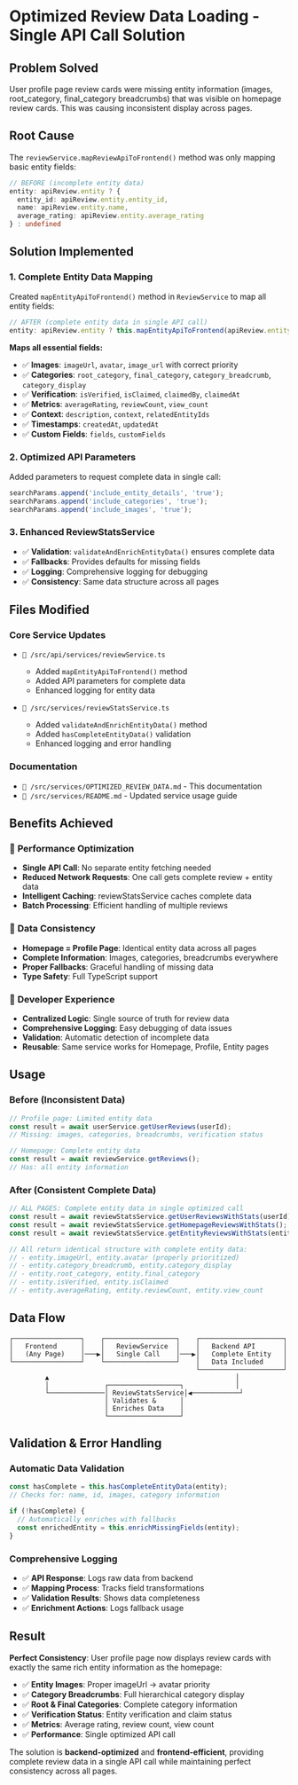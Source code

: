 # Optimized Review Data Loading - Single API Call Solution

## Problem Solved
User profile page review cards were missing entity information (images, root_category, final_category breadcrumbs) that was visible on homepage review cards. This was causing inconsistent display across pages.

## Root Cause
The `reviewService.mapReviewApiToFrontend()` method was only mapping basic entity fields:
```typescript
// BEFORE (incomplete entity data)
entity: apiReview.entity ? {
  entity_id: apiReview.entity.entity_id,
  name: apiReview.entity.name,
  average_rating: apiReview.entity.average_rating
} : undefined
```

## Solution Implemented

### 1. **Complete Entity Data Mapping** 
Created `mapEntityApiToFrontend()` method in `ReviewService` to map all entity fields:

```typescript
// AFTER (complete entity data in single API call)
entity: apiReview.entity ? this.mapEntityApiToFrontend(apiReview.entity) : undefined
```

**Maps all essential fields:**
- ✅ **Images**: `imageUrl`, `avatar`, `image_url` with correct priority
- ✅ **Categories**: `root_category`, `final_category`, `category_breadcrumb`, `category_display`
- ✅ **Verification**: `isVerified`, `isClaimed`, `claimedBy`, `claimedAt`
- ✅ **Metrics**: `averageRating`, `reviewCount`, `view_count`
- ✅ **Context**: `description`, `context`, `relatedEntityIds`
- ✅ **Timestamps**: `createdAt`, `updatedAt`
- ✅ **Custom Fields**: `fields`, `customFields`

### 2. **Optimized API Parameters**
Added parameters to request complete data in single call:
```typescript
searchParams.append('include_entity_details', 'true');
searchParams.append('include_categories', 'true');
searchParams.append('include_images', 'true');
```

### 3. **Enhanced ReviewStatsService**
- ✅ **Validation**: `validateAndEnrichEntityData()` ensures complete data
- ✅ **Fallbacks**: Provides defaults for missing fields
- ✅ **Logging**: Comprehensive logging for debugging
- ✅ **Consistency**: Same data structure across all pages

## Files Modified

### Core Service Updates
- `📄 /src/api/services/reviewService.ts`
  - Added `mapEntityApiToFrontend()` method
  - Added API parameters for complete data
  - Enhanced logging for entity data

- `📄 /src/services/reviewStatsService.ts` 
  - Added `validateAndEnrichEntityData()` method
  - Added `hasCompleteEntityData()` validation
  - Enhanced logging and error handling

### Documentation
- `📄 /src/services/OPTIMIZED_REVIEW_DATA.md` - This documentation
- `📄 /src/services/README.md` - Updated service usage guide

## Benefits Achieved

### 🚀 **Performance Optimization**
- **Single API Call**: No separate entity fetching needed
- **Reduced Network Requests**: One call gets complete review + entity data
- **Intelligent Caching**: reviewStatsService caches complete data
- **Batch Processing**: Efficient handling of multiple reviews

### 🎯 **Data Consistency** 
- **Homepage = Profile Page**: Identical entity data across all pages
- **Complete Information**: Images, categories, breadcrumbs everywhere
- **Proper Fallbacks**: Graceful handling of missing data
- **Type Safety**: Full TypeScript support

### 🔧 **Developer Experience**
- **Centralized Logic**: Single source of truth for review data
- **Comprehensive Logging**: Easy debugging of data issues
- **Validation**: Automatic detection of incomplete data
- **Reusable**: Same service works for Homepage, Profile, Entity pages

## Usage

### Before (Inconsistent Data)
```typescript
// Profile page: Limited entity data
const result = await userService.getUserReviews(userId);
// Missing: images, categories, breadcrumbs, verification status

// Homepage: Complete entity data  
const result = await reviewService.getReviews();
// Has: all entity information
```

### After (Consistent Complete Data)
```typescript
// ALL PAGES: Complete entity data in single optimized call
const result = await reviewStatsService.getUserReviewsWithStats(userId);
const result = await reviewStatsService.getHomepageReviewsWithStats();
const result = await reviewStatsService.getEntityReviewsWithStats(entityId);

// All return identical structure with complete entity data:
// - entity.imageUrl, entity.avatar (properly prioritized)
// - entity.category_breadcrumb, entity.category_display
// - entity.root_category, entity.final_category  
// - entity.isVerified, entity.isClaimed
// - entity.averageRating, entity.reviewCount, entity.view_count
```

## Data Flow

```
┌─────────────────┐    ┌──────────────────┐    ┌─────────────────────┐
│   Frontend      │    │   ReviewService  │    │   Backend API       │
│   (Any Page)    │───▶│   Single Call    │───▶│   Complete Entity   │
└─────────────────┘    └──────────────────┘    │   Data Included     │
                                               └─────────────────────┘
         ▲                                               │
         │              ┌──────────────────┐             │
         └──────────────│ ReviewStatsService│◀────────────┘
                        │ Validates &      │
                        │ Enriches Data    │
                        └──────────────────┘
```

## Validation & Error Handling

### Automatic Data Validation
```typescript
const hasComplete = this.hasCompleteEntityData(entity);
// Checks for: name, id, images, category information

if (!hasComplete) {
  // Automatically enriches with fallbacks
  const enrichedEntity = this.enrichMissingFields(entity);
}
```

### Comprehensive Logging
- ✅ **API Response**: Logs raw data from backend
- ✅ **Mapping Process**: Tracks field transformations
- ✅ **Validation Results**: Shows data completeness
- ✅ **Enrichment Actions**: Logs fallback usage

## Result

**Perfect Consistency**: User profile page now displays review cards with exactly the same rich entity information as the homepage:

- ✅ **Entity Images**: Proper imageUrl → avatar priority
- ✅ **Category Breadcrumbs**: Full hierarchical category display
- ✅ **Root & Final Categories**: Complete category information
- ✅ **Verification Status**: Entity verification and claim status
- ✅ **Metrics**: Average rating, review count, view count
- ✅ **Performance**: Single optimized API call

The solution is **backend-optimized** and **frontend-efficient**, providing complete review data in a single API call while maintaining perfect consistency across all pages.